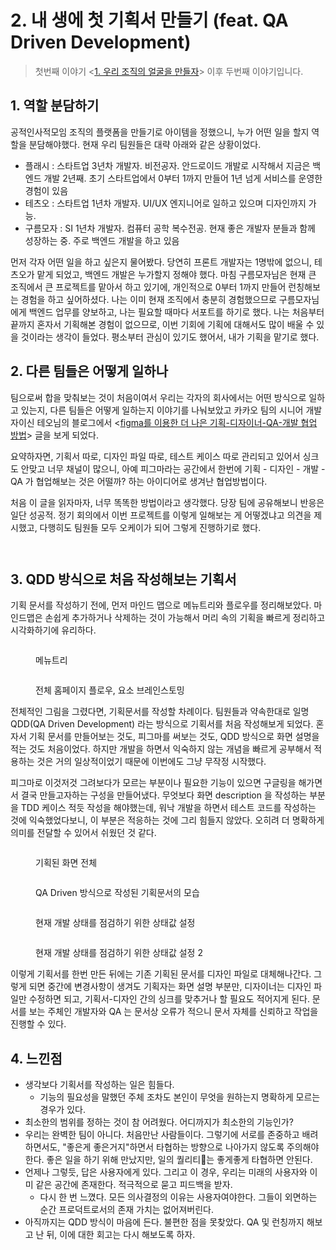 # 2. 내 생에 첫 기획서 만들기 (feat. QA Driven Development)

> 첫번째 이야기 <[1. 우리 조직의 얼굴을 만들자](1..md)> 이후 두번째 이야기입니다.&#x20;



## 1. 역할 분담하기&#x20;

공적인사적모임 조직의 플랫폼을 만들기로 아이템을 정했으니, 누가 어떤 일을 할지 역할을 분담해야했다. 현재 우리 팀원들은 대략 아래와 같은 상황이었다.&#x20;

* 플래시 : 스타트업 3년차 개발자. 비전공자. 안드로이드 개발로 시작해서 지금은 백엔드 개발 2년째. 초기 스타트업에서 0부터 1까지 만들어 1년 넘게 서비스를 운영한 경험이 있음&#x20;
* 테츠오 : 스타트업 1년차 개발자. UI/UX 엔지니어로 일하고 있으며 디자인까지 가능.
* 구름모자 : SI 1년차 개발자. 컴퓨터 공학 복수전공. 현재 좋은 개발자 분들과 함께 성장하는 중. 주로 백엔드 개발을 하고 있음&#x20;

먼저 각자 어떤 일을 하고 싶은지 물어봤다. 당연히 프론트 개발자는 1명밖에 없으니, 테츠오가 맡게 되었고, 백엔드 개발은 누가할지 정해야 했다. 마침 구름모자님은 현재 큰 조직에서 큰 프로젝트를 맡아서 하고 있기에, 개인적으로 0부터 1까지 만들어 런칭해보는 경험을 하고 싶어하셨다. 나는 이미 현재 조직에서 충분히 경험했으므로 구름모자님에게 백엔드 업무를 양보하고, 나는 필요할 때마다 서포트를 하기로 했다. 나는 처음부터 끝까지 혼자서 기획해본 경험이 없으므로, 이번 기회에 기획에 대해서도 많이 배울 수 있을 것이라는 생각이 들었다. 평소부터 관심이 있기도 했어서, 내가 기획을 맡기로 했다.&#x20;



## 2. 다른 팀들은 어떻게 일하나&#x20;

팀으로써 합을 맞춰보는 것이 처음이여서 우리는 각자의 회사에서는 어떤 방식으로 일하고 있는지, 다른 팀들은 어떻게 일하는지 이야기를 나눠보았고 카카오 팀의 시니어 개발자이신 테오님의 블로그에서 <[figma를 이용한 더 나은 기획-디자이너-QA-개발 협업 방법](https://velog.io/@teo/%EC%B9%B4%EC%B9%B4%EC%98%A4%EC%9B%8C%ED%81%AC-%EC%BA%98%EB%A6%B0%EB%8D%94%ED%8C%80%EC%97%90%EC%84%9C-%EC%82%AC%EC%9A%A9%ED%95%9C-figma%EB%A5%BC-%EC%9D%B4%EC%9A%A9%ED%95%9C-%EA%B8%B0%ED%9A%8D-%EB%94%94%EC%9E%90%EC%9D%B4%EB%84%88-QA-%EA%B0%9C%EB%B0%9C-%EB%B0%A9%EB%B2%95)> 글을 보게 되었다.&#x20;

요약하자면, 기획서 따로, 디자인 파일 따로, 테스트 케이스 따로 관리되고 있어서 싱크도 안맞고 너무 채널이 많으니, 아예 피그마라는 공간에서 한번에 기획 - 디자인 - 개발 - QA 가 협업해보는 것은 어떨까? 하는 아이디어로 생겨난 협업방법이다.&#x20;

처음 이 글을 읽자마자, 너무 똑똑한 방법이라고 생각했다. 당장 팀에 공유해보니 반응은 일단 성공적. 정기 회의에서 이번 프로젝트를 이렇게 일해보는 게 어떻겠냐고 의견을 제시했고, 다행히도 팀원들 모두 오케이가 되어 그렇게 진행하기로 했다.&#x20;

<figure><img src="../../.gitbook/assets/image (74).png" alt=""><figcaption></figcaption></figure>

<figure><img src="../../.gitbook/assets/image (62).png" alt=""><figcaption></figcaption></figure>



## 3. QDD 방식으로 처음 작성해보는 기획서&#x20;

기획 문서를 작성하기 전에, 먼저 마인드 맵으로 메뉴트리와 플로우를 정리해보았다. 마인드맵은 손쉽게 추가하거나 삭제하는 것이 가능해서 머리 속의 기획을 빠르게 정리하고 시각화하기에 유리하다.

<figure><img src="../../.gitbook/assets/image (79).png" alt=""><figcaption><p>메뉴트리</p></figcaption></figure>

<figure><img src="../../.gitbook/assets/image (80).png" alt=""><figcaption><p>전체 홈페이지 플로우, 요소 브레인스토밍</p></figcaption></figure>

전체적인 그림을 그렸다면, 기획문서를 작성할 차례이다. 팀원들과 약속한대로 일명 QDD(QA Driven Development) 라는 방식으로 기획서를 처음 작성해보게 되었다. 혼자서 기획 문서를 만들어보는 것도, 피그마를 써보는 것도, QDD 방식으로 화면 설명을 적는 것도 처음이었다. 하지만 개발을 하면서 익숙하지 않는 개념을 빠르게 공부해서 적용하는 것은 거의 일상적이었기 때문에 이번에도 그냥 무작정 시작했다.&#x20;

피그마로 이것저것 그려보다가 모르는 부분이나 필요한 기능이 있으면 구글링을 해가면서 결국 만들고자하는 구성을 만들어냈다. 무엇보다 화면 description 을 작성하는 부분을 TDD 케이스 적듯 작성을 해야했는데, 워낙 개발을 하면서 테스트 코드를 작성하는 것에 익숙했었다보니, 이 부분은 적응하는 것에 그리 힘들지 않았다. 오히려 더 명확하게 의미를 전달할 수 있어서 쉬웠던 것 같다.&#x20;

<figure><img src="../../.gitbook/assets/image (2) (4).png" alt=""><figcaption><p>기획된 화면 전체</p></figcaption></figure>

<figure><img src="../../.gitbook/assets/image (12).png" alt=""><figcaption><p>QA Driven 방식으로 작성된 기획문서의 모습</p></figcaption></figure>

<figure><img src="../../.gitbook/assets/image (13).png" alt=""><figcaption><p>현재 개발 상태를 점검하기 위한 상태값 설정</p></figcaption></figure>

<figure><img src="../../.gitbook/assets/image (8).png" alt=""><figcaption><p>현재 개발 상태를 점검하기 위한 상태값 설정 2</p></figcaption></figure>



이렇게 기획서를 한번 만든 뒤에는 기존 기획된 문서를 디자인 파일로 대체해나간다. 그렇게 되면 중간에 변경사항이 생겨도 기획자는 화면 설명 부분만, 디자이너는 디자인 파일만 수정하면 되고, 기획서-디자인 간의 싱크를 맞추거나 할 필요도 적어지게 된다. 문서를 보는 주체인 개발자와 QA 는 문서상 오류가 적으니 문서 자체를 신뢰하고 작업을 진행할 수 있다.&#x20;



## 4. 느낀점&#x20;

* 생각보다 기획서를 작성하는 일은 힘들다.&#x20;
  * 기능의 필요성을 말했던 주체 조차도 본인이 무엇을 원하는지 명확하게 모르는 경우가 있다.&#x20;
* 최소한의 범위를 정하는 것이 참 어려웠다. 어디까지가 최소한의 기능인가?&#x20;
* 우리는 완벽한 팀이 아니다. 처음만난 사람들이다. 그렇기에 서로를 존중하고 배려하면서도, "좋은게 좋은거지"하면서 타협하는 방향으로 나아가지 않도록 주의해야한다. 좋은 일을 하기 위해 만났지만, 일의 퀄리티는 좋게좋게 타협하면 안된다.&#x20;
* 언제나 그렇듯, 답은 사용자에게 있다. 그리고 이 경우, 우리는 미래의 사용자와 이미 같은 공간에 존재한다. 적극적으로 묻고 피드백을 받자.&#x20;
  * 다시 한 번 느꼈다. 모든 의사결정의 이유는 사용자여야한다. 그들이 외면하는 순간 프로덕트로서의 존재 가치는 없어져버린다.&#x20;
* 아직까지는 QDD 방식이 마음에 든다. 불편한 점을 못찾았다. QA 및 런칭까지 해보고 난 뒤, 이에 대한 회고는 다시 해보도록 하자.&#x20;

